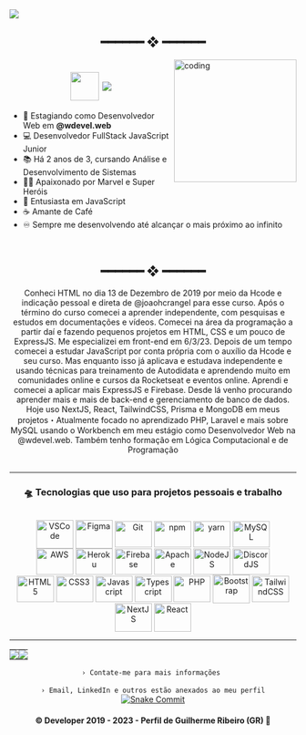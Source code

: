 <img src="https://github.com/guidsribeiro/guidsribeiro/assets/61317250/9c133841-dc92-4578-973a-4c577f67e2c3">

<h2 align="center"> ━━━━━━  ❖  ━━━━━━ </h2>
<img src="https://github.com/guidsribeiro/guidsribeiro/assets/61317250/07fc84e7-c077-4e33-a39f-a5493431a707" alt="coding" align="right" width="215px" height="215px" />
<div align="left">

 <h1 align="center"><img align="center" src="https://user-images.githubusercontent.com/61317250/229319653-07e3d55a-35a2-4fcd-9919-81aafb6b99e9.png" max-width="50px" width="50px"> <img align="center" src="https://readme-typing-svg.demolab.com/?lines=Olá,+como+vai?+Meu+nome+é+Guilherme;+mais+conhecido+como+GR;e+tenho+17+anos" max-width="47px"></h1>
  
- 🚀 Estagiando como Desenvolvedor Web em **@wdevel.web**
- 💻 Desenvolvedor FullStack JavaScript Junior 
- 📚 Há 2 anos de 3, cursando Análise e Desenvolvimento de Sistemas
- 🦸‍♂️ Apaixonado por Marvel e Super Heróis
- 💛 Entusiasta em JavaScript
- ☕ Amante de Café
- ♾️ Sempre me desenvolvendo até alcançar o mais próximo ao infinito
 </div>
 <br>

<h2 align="center"> ━━━━━━  ❖  ━━━━━━ </h2>
<div align="center">
Conheci HTML no dia 13 de Dezembro de 2019 por meio da Hcode e indicação pessoal e direta de @joaohcrangel para esse curso. Após o término do curso comecei a aprender independente, com pesquisas e estudos em documentações e vídeos. Comecei na área da programação a partir daí e fazendo pequenos projetos em HTML, CSS e um pouco de ExpressJS. Me especializei em front-end em 6/3/23. Depois de um tempo comecei a estudar JavaScript por conta própria com o auxílio da Hcode e seu curso. Mas enquanto isso já aplicava e estudava independente e usando técnicas para treinamento de Autodidata e aprendendo muito em comunidades online e cursos da Rocketseat e eventos online. Aprendi e comecei a aplicar mais ExpressJS e Firebase. Desde lá venho procurando aprender mais e mais de back-end e gerenciamento de banco de dados. Hoje uso NextJS, React, TailwindCSS, Prisma e MongoDB em meus projetos・Atualmente focado no aprendizado PHP, Laravel e mais sobre MySQL usando o Workbench em meu estágio como Desenvolvedor Web na @wdevel.web. Também tenho formação em Lógica Computacional e de Programação

<div align="center"><br>

---
### __🛸 Tecnologias que uso para projetos pessoais e trabalho__
<br>
<img src="https://cdn.jsdelivr.net/gh/devicons/devicon/icons/vscode/vscode-original.svg" alt="VSCode" height="50" width="65" align="center">   
<img src="https://cdn.jsdelivr.net/gh/devicons/devicon/icons/figma/figma-original.svg" alt="Figma" height="50" width="65" align="center">   
<img src="https://cdn.jsdelivr.net/gh/devicons/devicon/icons/git/git-original.svg" alt="Git" height="46" width="65" align="center">  
<img src="https://cdn.jsdelivr.net/gh/devicons/devicon/icons/npm/npm-original-wordmark.svg" alt="npm" height="46" width="65" align="center"> 
<img src="https://cdn.jsdelivr.net/gh/devicons/devicon/icons/yarn/yarn-original.svg" alt="yarn" height="46" width="65" align="center"> 
<img src="https://cdn.jsdelivr.net/gh/devicons/devicon/icons/mysql/mysql-plain.svg" alt="MySQL" height="46" width="65" align="center"><br>
<img src="https://cdn.jsdelivr.net/gh/devicons/devicon/icons/amazonwebservices/amazonwebservices-original.svg" alt="AWS" height="46" width="65" align="center"> 
<img src="https://cdn.jsdelivr.net/gh/devicons/devicon/icons/heroku/heroku-plain.svg" alt="Heroku" height="46" width="65" align="center"> 
<img src="https://cdn.jsdelivr.net/gh/devicons/devicon/icons/firebase/firebase-plain.svg" alt="Firebase" height="46" width="65" align="center">
<img src="https://cdn.jsdelivr.net/gh/devicons/devicon/icons/apache/apache-original-wordmark.svg" alt="Apache" height="46" width="65" align="center">
<img src="https://cdn.jsdelivr.net/gh/devicons/devicon/icons/nodejs/nodejs-original.svg" alt="NodeJS" height="46" width="65" align="center"> 
<img src="https://cdn.jsdelivr.net/gh/devicons/devicon/icons/discordjs/discordjs-original.svg" alt="DiscordJS" height="46" width="65" align="center"><br>
<img src="https://cdn.jsdelivr.net/gh/devicons/devicon/icons/html5/html5-plain.svg" alt="HTML5" height="46" width="65" align="center">
<img src="https://cdn.jsdelivr.net/gh/devicons/devicon/icons/css3/css3-plain.svg" alt="CSS3" height="46" width="65" align="center">
<img src="https://cdn.jsdelivr.net/gh/devicons/devicon/icons/javascript/javascript-plain.svg" alt="Javascript" height="46" width="65" align="center">
<img src="https://cdn.jsdelivr.net/gh/devicons/devicon/icons/typescript/typescript-plain.svg" alt="Typescript" height="46" width="65" align="center">  
<img src="https://cdn.jsdelivr.net/gh/devicons/devicon/icons/php/php-plain.svg" alt="PHP" height="46" width="65" align="center">
<img src="https://cdn.jsdelivr.net/gh/devicons/devicon/icons/bootstrap/bootstrap-original.svg" alt="Bootstrap" height="50" width="65" align="center">
<img src="https://cdn.jsdelivr.net/gh/devicons/devicon/icons/tailwindcss/tailwindcss-plain.svg" alt="TailwindCSS" height="46" width="65" align="center"> 
<img src="https://cdn.jsdelivr.net/gh/devicons/devicon/icons/nextjs/nextjs-original.svg" alt="NextJS" height="50" width="65" align="center">
<img src="https://cdn.jsdelivr.net/gh/devicons/devicon/icons/react/react-original.svg"  alt="React" height="50" width="65" align="center">

---
  <table><tr><td style="padding: 0; width=50%">
    <img src="https://github-readme-stats.vercel.app/api/?username=guidsribeiro&show_icons=true&bg_color=24273a&text_color=cad3f5&icon_color=c6a0f6&title_color=8bd5ca&count_private=true&hide_border=true&hide_title=false" /></td>
    <td style="padding: 0; width=50%"><img src="https://github-readme-stats.vercel.app/api/top-langs/?username=guidsribeiro&langs_count=7&show_icons=true&bg_color=24273a&text_color=cad3f5&icon_color=c6a0f6&title_color=8bd5ca&count_private=true&hide_border=true&hide_title=false" /></td></tr></table>  
  <code align=center>› Contate-me para mais informações </code>
  <br>
  <br>
  <code align=center>› Email, LinkedIn e outros estão anexados ao meu perfil</code>

  <a href="https://github.com/guidsribeiro/">
    <img alt="Snake Commit" src="https://github.com/guidsribeiro/guidsribeiro/blob/output/github-contribution-grid-snake.svg" />
  </a>

<h4 align="center">
  © Developer 2019 - 2023 - Perfil de Guilherme Ribeiro (GR) 🍃
</h4>
</div>
